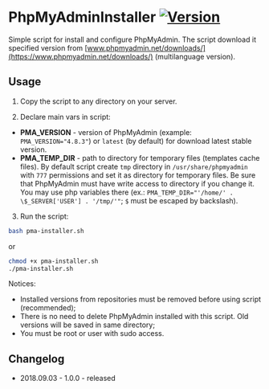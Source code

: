 # PhpMyAdminInstaller [![Version](https://img.shields.io/badge/version-v1.0.0-brightgreen.svg)](https://github.com/zevilz/PhpMyAdminInstaller/releases/tag/1.0.0)

Simple script for install and configure PhpMyAdmin. The script download it specified version from [www.phpmyadmin.net/downloads/](https://www.phpmyadmin.net/downloads/) (multilanguage version).

## Usage

1. Copy the script to any directory on your server.

2. Declare main vars in script:

- **PMA_VERSION** - version of PhpMyAdmin (example: `PMA_VERSION="4.8.3"`) or `latest` (by default) for download latest stable version.
- **PMA_TEMP_DIR** - path to directory for temporary files (templates cache files). By default script create `tmp` directory in `/usr/share/phpmyadmin` with `777` permissions and set it as directory for temporary files. Be sure that PhpMyAdmin must have write access to directory if you change it. You may use php variables there (ex.: `PMA_TEMP_DIR="'/home/' . \$_SERVER['USER'] . '/tmp/'"`; `$` must be escaped by backslash).

3. Run the script:

```bash
bash pma-installer.sh
```

or

```bash
chmod +x pma-installer.sh
./pma-installer.sh
```

Notices:
- Installed versions from repositories must be removed before using script (recommended);
- There is no need to delete PhpMyAdmin installed with this script. Old versions will be saved in same directory;
- You must be root or user with sudo access.

## Changelog

- 2018.09.03 - 1.0.0 - released
